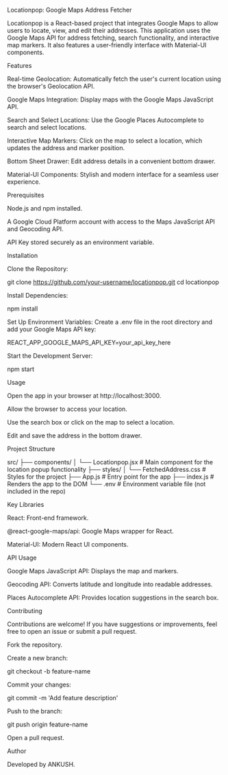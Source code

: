 Locationpop: Google Maps Address Fetcher

Locationpop is a React-based project that integrates Google Maps to allow users to locate, view, and edit their addresses. This application uses the Google Maps API for address fetching, search functionality, and interactive map markers. It also features a user-friendly interface with Material-UI components.

Features

Real-time Geolocation: Automatically fetch the user's current location using the browser's Geolocation API.

Google Maps Integration: Display maps with the Google Maps JavaScript API.

Search and Select Locations: Use the Google Places Autocomplete to search and select locations.

Interactive Map Markers: Click on the map to select a location, which updates the address and marker position.

Bottom Sheet Drawer: Edit address details in a convenient bottom drawer.

Material-UI Components: Stylish and modern interface for a seamless user experience.

Prerequisites

Node.js and npm installed.

A Google Cloud Platform account with access to the Maps JavaScript API and Geocoding API.

API Key stored securely as an environment variable.

Installation

Clone the Repository:

git clone https://github.com/your-username/locationpop.git
cd locationpop

Install Dependencies:

npm install

Set Up Environment Variables:
Create a .env file in the root directory and add your Google Maps API key:

REACT_APP_GOOGLE_MAPS_API_KEY=your_api_key_here

Start the Development Server:

npm start

Usage

Open the app in your browser at http://localhost:3000.

Allow the browser to access your location.

Use the search box or click on the map to select a location.

Edit and save the address in the bottom drawer.

Project Structure

src/
├── components/
│   └── Locationpop.jsx  # Main component for the location popup functionality
├── styles/
│   └── FetchedAddress.css  # Styles for the project
├── App.js  # Entry point for the app
├── index.js  # Renders the app to the DOM
└── .env  # Environment variable file (not included in the repo)

Key Libraries

React: Front-end framework.

@react-google-maps/api: Google Maps wrapper for React.

Material-UI: Modern React UI components.

API Usage

Google Maps JavaScript API: Displays the map and markers.

Geocoding API: Converts latitude and longitude into readable addresses.

Places Autocomplete API: Provides location suggestions in the search box.

Contributing

Contributions are welcome! If you have suggestions or improvements, feel free to open an issue or submit a pull request.

Fork the repository.

Create a new branch:

git checkout -b feature-name

Commit your changes:

git commit -m 'Add feature description'

Push to the branch:

git push origin feature-name

Open a pull request.

Author

Developed by ANKUSH.

